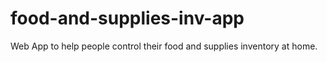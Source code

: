 # food-and-supplies-inv-app
Web App to help people control their food and supplies inventory at home.
